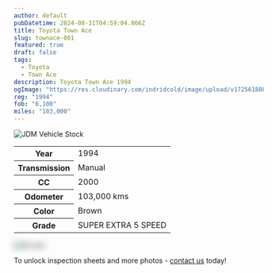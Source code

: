 ```yaml
---
author: default
pubDatetime: 2024-08-31T04:59:04.866Z
title: Toyota Town Ace
slug: townace-001
featured: true
draft: false
tags:
  - Toyota
  - Town Ace
description: Toyota Town Ace 1994
ogImage: "https://res.cloudinary.com/indridcold/image/upload/v1725618083/JDM/aayzevkk6pegpkgylgmh.png"
reg: "1994"
fob: "6,100"
miles: "103,000"
---
```

![JDM Vehicle Stock](https://res.cloudinary.com/indridcold/image/upload/v1725618083/JDM/aayzevkk6pegpkgylgmh.png)

<table>
  <tr>
    <th>Year</th>
    <td>1994</td>
  </tr>
  <tr>
    <th>Transmission</th>
    <td>Manual</td>
  </tr>
  <tr>
    <th>CC</th>
    <td>2000</td>
  </tr>
    <tr>
    <th>Odometer</th>
    <td>103,000 kms</td>
  </tr>
      <tr>
    <th>Color</th>
    <td>Brown</td>
  </tr>
      <tr>
    <th>Grade</th>
    <td>SUPER EXTRA 5 SPEED</td>
</table>
                          
<img src="https://res.cloudinary.com/indridcold/image/upload/v1725367816/JDM/ksozjv4txfckpiejnhj9.png" alt="Alt text" style="filter: blur(7px);">

To unlock inspection sheets and more photos - [contact us](../../contact) today!
